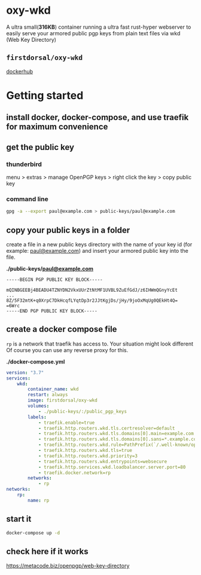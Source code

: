 # oxy-wkd

A ultra small(**316KB**) container running a ultra fast rust-hyper webserver to easily serve your armored public pgp keys from plain text files via wkd (Web Key Directory)

## `firstdorsal/oxy-wkd`

[dockerhub](https://hub.docker.com/r/firstdorsal/oxy-wkd)

# Getting started

## install docker, docker-compose, and use traefik for maximum convenience

## get the public key

### thunderbird

menu > extras > manage OpenPGP keys > right click the key > copy public key

### command line

```sh
gpg -a --export paul@example.com > public-keys/paul@example.com
```

## copy your public keys in a folder

create a file in a new public keys directory with the name of your key id (for example: paul@example.com) and insert your armored public key into the file.

**./public-keys/paul@example.com**

```
-----BEGIN PGP PUBLIC KEY BLOCK-----

mQINBGEEBj4BEADU4TZNYDN2VkxUUrZtNtMF1UVBL9ZuEfGdJ/z6IHWmQGnyYcEt
...
8Z/5F32mtK+q0XrpC7DkHcqfLYqtDp3r2JJtKgjDs/jHy/9joOxMqUg0QEkHt4Q=
=6Wrc
-----END PGP PUBLIC KEY BLOCK-----

```

## create a docker compose file

`rp` is a network that traefik has access to. Your situation might look different <br/>
Of course you can use any reverse proxy for this.

**./docker-compose.yml**

```yaml
version: "3.7"
services:
    wkd:
        container_name: wkd
        restart: always
        image: firstdorsal/oxy-wkd
        volumes:
            - ./public-keys/:/public_pgp_keys
        labels:
            - traefik.enable=true
            - traefik.http.routers.wkd.tls.certresolver=default
            - traefik.http.routers.wkd.tls.domains[0].main=example.com
            - traefik.http.routers.wkd.tls.domains[0].sans=*.example.com
            - traefik.http.routers.wkd.rule=PathPrefix(`/.well-known/openpgpkey`)
            - traefik.http.routers.wkd.tls=true
            - traefik.http.routers.wkd.priority=3
            - traefik.http.routers.wkd.entrypoints=websecure
            - traefik.http.services.wkd.loadbalancer.server.port=80
            - traefik.docker.network=rp
        networks:
            - rp
networks:
    rp:
        name: rp
```

## start it

```sh
docker-compose up -d
```

## check here if it works

https://metacode.biz/openpgp/web-key-directory
